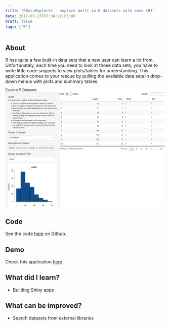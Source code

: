 ```yaml
---
title: "RDataExplorer - explore built-in R datasets with ease (R)"
date: 2017-03-23T07:34:22-05:00
draft: false
tags: ["R"]
---
```

## About
R has quite a few built-in data sets that a new user can learn a lot from. Unfortunately, each time you need to look at those data sets, you have to write little code snippets to view plots/tables for understanding. This application comes to your rescue by pulling the available data sets in drop-down menus with plots and summary tables.

![Sample](./rdata.png)

## Code
See the code [here](https://github.com/pchhina/rdataexplorer) on Github.

## Demo
Check this application [here](https://param-singh.shinyapps.io/r_data_explorer/)

## What did I learn?
- Building Shiny apps

## What can be improved?
- Search datasets from external libraries
